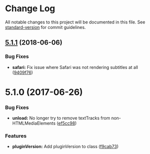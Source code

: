 # Change Log

All notable changes to this project will be documented in this file. See [standard-version](https://github.com/conventional-changelog/standard-version) for commit guidelines.

<a name="5.1.1"></a>
## [5.1.1](https://github.com/meisterplayer/parser-webvtt/compare/v5.1.0...v5.1.1) (2018-06-06)


### Bug Fixes

* **safari:** Fix issue where Safari was not rendering subtitles at all ([9409f76](https://github.com/meisterplayer/parser-webvtt/commit/9409f76))



<a name="5.1.0"></a>
# 5.1.0 (2017-06-26)


### Bug Fixes

* **unload:** No longer try to remove textTracks from non-HTMLMediaElements ([ef5cc98](https://github.com/meisterplayer/parser-webvtt/commit/ef5cc98))


### Features

* **pluginVersion:** Add pluginVersion to class ([f9cab73](https://github.com/meisterplayer/parser-webvtt/commit/f9cab73))
